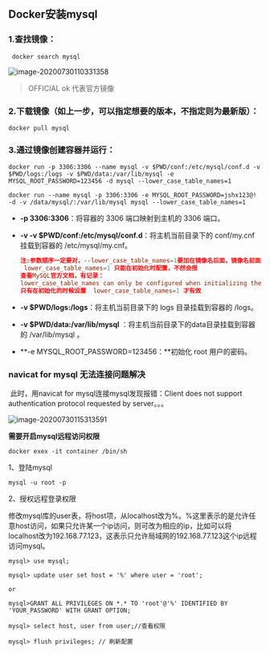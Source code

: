 ## Docker安装mysql

### 1.查找镜像：

```
 docker search mysql
```

![image-20200730110331358](D:/workspace/git/onenote/imageFiles/image-20200730110331358.png)

> OFFICIAL ok 代表官方镜像

### 2.下载镜像（如上一步，可以指定想要的版本，不指定则为最新版）：

```
docker pull mysql
```

### 3.通过镜像创建容器并运行：

```
docker run -p 3306:3306 --name mysql -v $PWD/conf:/etc/mysql/conf.d -v $PWD/logs:/logs -v $PWD/data:/var/lib/mysql -e MYSQL_ROOT_PASSWORD=123456 -d mysql --lower_case_table_names=1
```

```
docker run --name mysql -p 3306:3306 -e MYSQL_ROOT_PASSWORD=jshx123@! -d -v /data/mysql/:/var/lib/mysql mysql --lower_case_table_names=1
```

- **-p 3306:3306**：将容器的 3306 端口映射到主机的 3306 端口。

- **-v -v $PWD/conf:/etc/mysql/conf.d**：将主机当前目录下的 conf/my.cnf 挂载到容器的 /etc/mysql/my.cnf。

  ```mysql需要忽略大小写敏感则修改my.cnf 
  注:参数顺序一定要对，--lower_case_table_names=1要加在镜像名后面，镜像名前面是参数，后面是mysql配置，不然会报错
   lower_case_table_names=1 只能在初始化时配置，不然会报
  查看MySQL官方文档，有记录：
  lower_case_table_names can only be configured when initializing the server. Changing the lower_case_table_names setting after the server is initialized is prohibited.
  只有在初始化的时候设置  lower_case_table_names=1 才有效
  ```

- **-v $PWD/logs:/logs**：将主机当前目录下的 logs 目录挂载到容器的 /logs。

- **-v $PWD/data:/var/lib/mysql** ：将主机当前目录下的data目录挂载到容器的 /var/lib/mysql 。

- **-e MYSQL_ROOT_PASSWORD=123456：**初始化 root 用户的密码。



### navicat for mysql 无法连接问题解决

​	此时，用navicat for mysql连接mysql发现报错：Client does not support authentication protocol requested by server。。。

![image-20200730115313591](D:/workspace/git/onenote/imageFiles/image-20200730115313591.png)



**需要开启mysql远程访问权限**

```
docker exex -it container /bin/sh
```

1、登陆mysql

```
mysql -u root -p
```

2、授权远程登录权限

​	修改mysql库的user表，将host项，从localhost改为%。%这里表示的是允许任意host访问，如果只允许某一个ip访问，则可改为相应的ip，比如可以将localhost改为192.168.77.123，这表示只允许局域网的192.168.77.123这个ip远程访问mysql。

```
mysql> use mysql;

mysql> update user set host = '%' where user = 'root';

or

mysql>GRANT ALL PRIVILEGES ON *.* TO 'root'@'%' IDENTIFIED BY 'YOUR_PASSWORD' WITH GRANT OPTION;

mysql> select host, user from user;//查看权限

mysql> flush privileges; // 刷新配置
```

